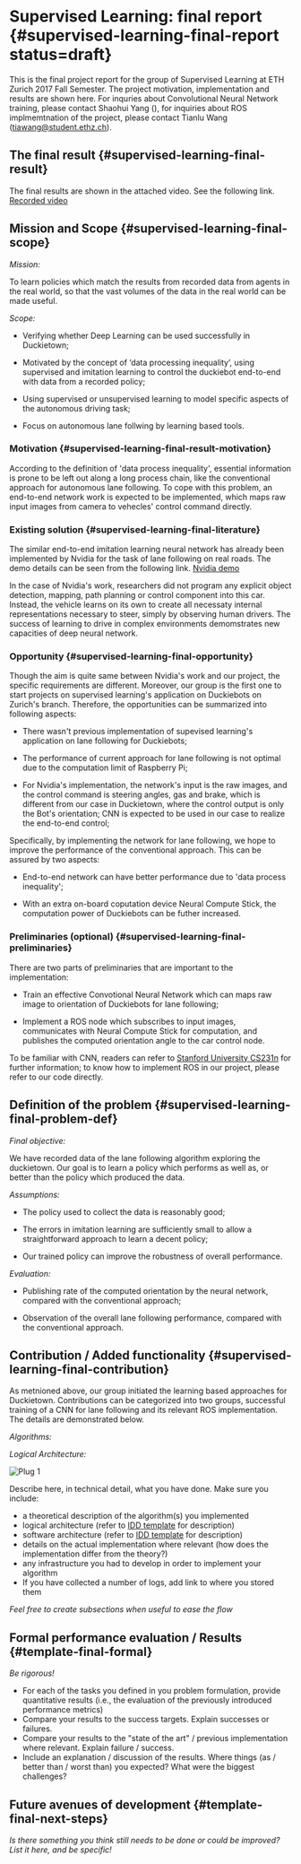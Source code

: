 #  Supervised Learning: final report {#supervised-learning-final-report status=draft}

This is the final project report for the group of Supervised Learning at ETH Zurich 2017 Fall Semester. The project motivation, implementation and results are shown here. For inquries about Convolutional Neural Network training, please contact Shaohui Yang (), for inquiries about ROS implmemtnation of the project, please contact Tianlu Wang (tiawang@student.ethz.ch).

## The final result {#supervised-learning-final-result}

The final results are shown in the attached video. See the following link. [Recorded video](https://youtu.be/FCP8Ndoxae0) 

## Mission and Scope {#supervised-learning-final-scope}

_Mission:_

To learn policies which match the results from recorded data from agents in the real world, so that the vast volumes of the data in the real world can be made useful.

_Scope:_

- Verifying whether Deep Learning can be used successfully in Duckietown;

- Motivated by the concept of ‘data processing inequality’, using supervised and imitation learning to control the duckiebot end-to-end with data from a recorded policy;

- Using supervised or unsupervised learning to model specific aspects of the autonomous driving task;
 
- Focus on autonomous lane follwing by learning based tools. 

### Motivation {#supervised-learning-final-result-motivation}

According to the definition of 'data process inequality', essential information is prone to be left out along a long process chain, like the conventional approach for autonomous lane following. To cope with this problem, an end-to-end network work is expected to be implemented, which maps raw input images from camera to vehecles' control command directly.

### Existing solution {#supervised-learning-final-literature}

The similar end-to-end imitation learning neural network has already been implemented by Nvidia for the task of lane following on real roads. The demo details can be seen from the following link. [Nvidia demo](https://youtu.be/-96BEoXJMs0)

In the case of Nvidia's work, researchers did not program any explicit object detection, mapping, path planning or control component into this car. Instead, the vehicle learns on its own to create all necessaty internal representations necessary to steer, simply by observing human drivers. The success of learning to drive in complex environments demomstrates new capacities of deep neural network.

### Opportunity {#supervised-learning-final-opportunity}

Though the aim is quite same between Nvidia's work and our project, the specific requirements are different. Moreover, our group is the first one to start projects on supervised learning's application on Duckiebots on Zurich's branch. Therefore, the opportunities can be summarized into following aspects:

- There wasn't previous implementation of supevised learning's application on lane following for Duckiebots;

- The performance of current approach for lane following is not optimal due to the computation limit of Raspberry Pi;

- For Nvidia's implementation, the network's input is the raw images, and the control command is steering angles, gas and brake, which is different from our case in Duckietown, where the control output is only the Bot's orientation; CNN is expected to be used in our case to realize the end-to-end control;

Specifically, by implementing the network for lane following, we hope to improve the performance of the conventional approach. This can be assured by two aspects: 

- End-to-end network can have better performance due to 'data process inequality';

- With an extra on-board coputation device Neural Compute Stick, the computation power of Duckiebots can be futher increased.

### Preliminaries (optional) {#supervised-learning-final-preliminaries}

There are two parts of preliminaries that are important to the implementation:

- Train an effective Convotional Neural Network which can maps raw image to orientation of Duckiebots for lane following;

- Implement a ROS node which subscribes to input images, communicates with Neural Compute Stick for computation, and publishes the computed orientation angle to the car control node. 

To be familiar with CNN, readers can refer to [Stanford University CS231n](http://cs231n.stanford.edu/) for further information; 
to know how to implement ROS in our project, please refer to our code directly.

## Definition of the problem {#supervised-learning-final-problem-def}

_Final objective:_

We have recorded data of the lane following algorithm exploring the duckietown. Our goal is to learn a policy which performs as well as, or better than the policy which produced the data.

_Assumptions:_

- The policy used to collect the data is reasonably good;

- The errors in imitation learning are sufficiently small to allow a straightforward approach to learn a decent policy;

- Our trained policy can improve the robustness of overall performance. 

_Evaluation:_

- Publishing rate of the computed orientation by the neural network, compared with the conventional approach;

- Observation of the overall lane following performance, compared with the conventional approach.

## Contribution / Added functionality {#supervised-learning-final-contribution}

As metnioned above, our group initiated the learning based approaches for Duckietown. Contributions can be categorized into two groups, successful training of a CNN for lane following and  its relevant ROS implementation. The details are demonstrated below.

_Algorithms:_

_Logical Architecture:_

![Plug 1](intermediate_plug1.png)

Describe here, in technical detail, what you have done. Make sure you include:
- a theoretical description of the algorithm(s) you implemented
- logical architecture (refer to [IDD template](#template-int-report) for description)
- software architecture (refer to [IDD template](#template-int-report) for description)
- details on the actual implementation where relevant (how does the implementation differ from the theory?)
- any infrastructure you had to develop in order to implement your algorithm
- If you have collected a number of logs, add link to where you stored them

_Feel free to create subsections when useful to ease the flow_

## Formal performance evaluation / Results {#template-final-formal}

_Be rigorous!_

- For each of the tasks you defined in you problem formulation, provide quantitative results (i.e., the evaluation of the previously introduced performance metrics)
- Compare your results to the success targets. Explain successes or failures.
- Compare your results to the "state of the art" / previous implementation where relevant. Explain failure / success.
- Include an explanation / discussion of the results. Where things (as / better than / worst than) you expected? What were the biggest challenges?

## Future avenues of development {#template-final-next-steps}

_Is there something you think still needs to be done or could be improved? List it here, and be specific!_
